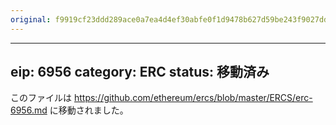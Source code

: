 ```yaml
---
original: f9919cf23ddd289ace0a7ea4d4ef30abfe0f1d9478b627d59be243f9027dd0e1
---
```


---
eip: 6956
category: ERC
status: 移動済み
---

このファイルは https://github.com/ethereum/ercs/blob/master/ERCS/erc-6956.md に移動されました。